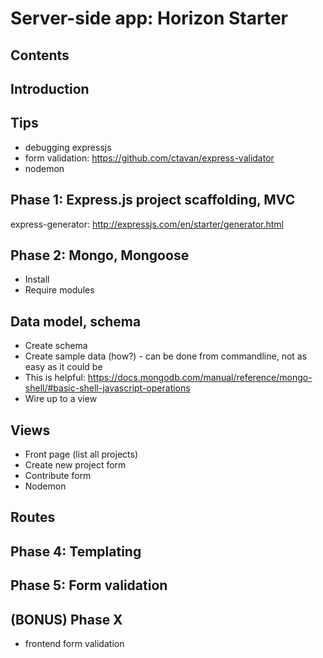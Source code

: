 # Server-side app: Horizon Starter

## Contents

## Introduction

## Tips

- debugging expressjs
- form validation: https://github.com/ctavan/express-validator
- nodemon

## Phase 1: Express.js project scaffolding, MVC

express-generator: http://expressjs.com/en/starter/generator.html

## Phase 2: Mongo, Mongoose

- Install
- Require modules

## Data model, schema

- Create schema
- Create sample data (how?) - can be done from commandline, not as
easy as it could be
 - This is helpful: https://docs.mongodb.com/manual/reference/mongo-shell/#basic-shell-javascript-operations
- Wire up to a view

## Views

- Front page (list all projects)
- Create new project form
- Contribute form
- Nodemon

## Routes

## Phase 4: Templating

## Phase 5: Form validation

## (BONUS) Phase X

- frontend form validation
